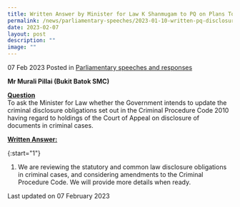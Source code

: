 ```yaml
---
title: Written Answer by Minister for Law K Shanmugam to PQ on Plans To Update Criminal Disclosure Obligations Set Out In Criminal Procedure Code 2010
permalink: /news/parliamentary-speeches/2023-01-10-written-pq-disclosure-of-documents-in-criminal-cases/
date: 2023-02-07
layout: post
description: ""
image: ""
---
```

07 Feb 2023 Posted in [Parliamentary speeches and responses](/news/parliamentary-speeches) 

**Mr Murali Pillai (Bukit Batok SMC)**

**<b><u>Question</u></b>** 
<br>To ask the Minister for Law whether the Government intends to update the criminal disclosure obligations set out in the Criminal Procedure Code 2010 having regard to holdings of the Court of Appeal on disclosure of documents in criminal cases.

**<b><u>Written Answer:</u></b>** 

{:start="1"} 
1.  We are reviewing the statutory and common law disclosure obligations in criminal cases, and considering amendments to the Criminal Procedure Code. We will provide more details when ready.

 
<p class="right-side-updated">Last updated on 07 February 2023</p>
